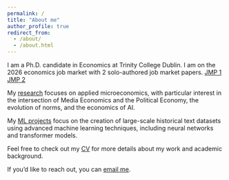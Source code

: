 ```yaml
---
permalink: /
title: "About me"
author_profile: true
redirect_from: 
  - /about/
  - /about.html
---
```


I am a Ph.D. candidate in Economics at Trinity College Dublin. I am on the 2026 economics job market with 2 solo-authored job market papers. [JMP 1](https://www.dropbox.com/scl/fi/5rc12c27n73s4t93m2rrt/Black-by-Popular-Demand-Media-Competition-and-the-Evolution-of-a-Social-Norm.pdf?rlkey=v18efnxlps72bwb59faut65qo&dl=0) [JMP 2](https://www.dropbox.com/scl/fi/4syz4glhavu1o07lmroey/0.-Vertical-Governance-of-Online-Speech.pdf?rlkey=wn1w7um4q8xx11ceqdgp9zlt9&dl=0)

My [research](/research/) focuses on applied microeconomics, with particular interest in the intersection of Media Economics and the Political Economy, the evolution of norms, and the economics of AI.

My [ML projects](/projects/) focus on the creation of large-scale historical text datasets using advanced machine learning techniques, including neural networks and transformer models. 

Feel free to check out my [CV](/cv/) for more details about my work and academic background.

If you’d like to reach out, you can [email me](mailto:mcraemi@tcd.ie).

